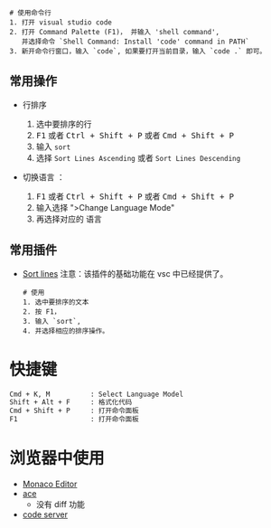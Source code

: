 

```
# 使用命令行
1. 打开 visual studio code
2. 打开 Command Palette (F1)， 并输入 'shell command',
   并选择命令 `Shell Command: Install 'code' command in PATH`
3. 新开命令行窗口，输入 `code`, 如果要打开当前目录，输入 `code .` 即可。
```


## 常用操作

* 行排序

    1. 选中要排序的行
    1. <kbd>F1</kbd> 或者 <kbd>Ctrl + Shift + P</kbd> 或者 <kbd>Cmd + Shift + P</kbd>
    1. 输入 `sort`
    1. 选择 `Sort Lines Ascending` 或者 `Sort Lines Descending`

* 切换语言 ：
    1. <kbd>F1</kbd> 或者 <kbd>Ctrl + Shift + P</kbd> 或者 <kbd>Cmd + Shift + P</kbd>
    1. 输入选择 ">Change Language Mode"
    1. 再选择对应的 语言

## 常用插件

* [Sort lines](https://marketplace.visualstudio.com/items?itemName=Tyriar.sort-lines)
    注意：该插件的基础功能在 vsc 中已经提供了。


    ```
    # 使用
    1. 选中要排序的文本
    2. 按 F1，
    3. 输入 `sort`,
    4. 并选择相应的排序操作。
    ```



# 快捷键

```txt
Cmd + K, M          : Select Language Model
Shift + Alt + F     : 格式化代码
Cmd + Shift + P     : 打开命令面板
F1                  : 打开命令面板
```


# 浏览器中使用
- [Monaco Editor](https://microsoft.github.io/monaco-editor/index.html)
- [ace](https://ace.c9.io/#nav=embedding)
  - 没有 diff 功能
- [code server](https://github.com/coder/code-server)
